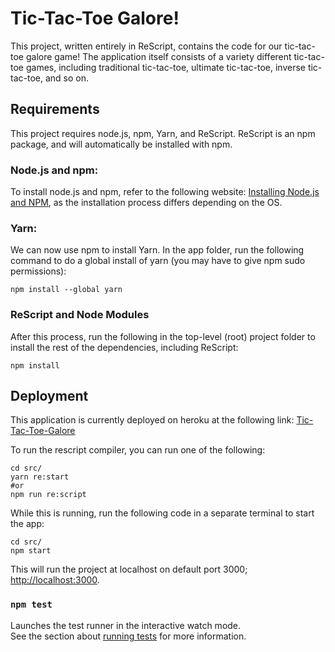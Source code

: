 # Tic-Tac-Toe Galore!

This project, written entirely in ReScript, contains the code for our tic-tac-toe galore game! The application itself consists of a variety different tic-tac-toe games, including traditional tic-tac-toe, ultimate tic-tac-toe, inverse tic-tac-toe, and so on.

## Requirements
This project requires node.js, npm, Yarn, and ReScript. ReScript is an npm package, and will automatically be installed with npm.

### Node.js and npm:

To install node.js and npm, refer to the following website: [Installing Node.js and NPM](https://docs.npmjs.com/downloading-and-installing-node-js-and-npm), as the installation process differs depending on the OS.

### Yarn:

We can now use npm to install Yarn. In the app folder, run the following command to do a global install of yarn (you may have to give npm sudo permissions):

```shell
npm install --global yarn
```


### ReScript and Node Modules

After this process, run the following in the top-level (root) project folder to install the rest of the dependencies, including ReScript:

```shell
npm install 
```

## Deployment

This application is currently deployed on heroku at the following link: [Tic-Tac-Toe-Galore]()

To run the rescript compiler, you can run one of the following:

```shell
cd src/
yarn re:start 
#or
npm run re:script
```

While this is running, run the following code in a separate terminal to start the app:

```shell
cd src/
npm start
```

This will run the project at localhost on default port 3000; [http://localhost:3000](http://localhost:3000).



### `npm test`

Launches the test runner in the interactive watch mode.\
See the section about [running tests](https://facebook.github.io/create-react-app/docs/running-tests) for more information.
